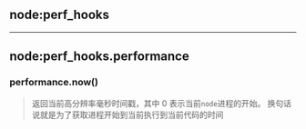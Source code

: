 ## node:perf_hooks
---
## node:perf_hooks.performance

### performance.now()
> 返回当前高分辨率毫秒时间戳，其中 0 表示当前`node`进程的开始。
> 换句话说就是为了获取进程开始到当前执行到当前代码的时间